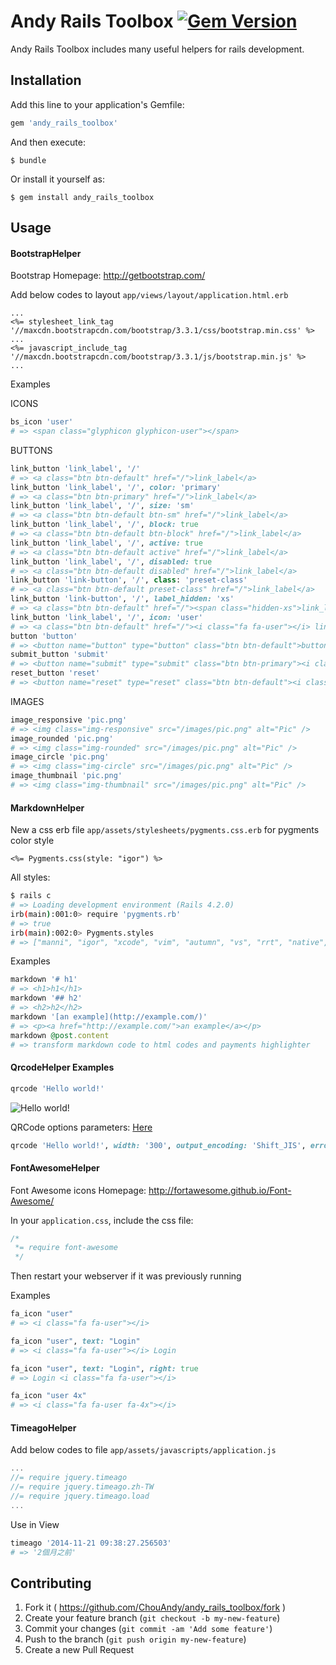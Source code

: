 # Andy Rails Toolbox [![Gem Version](https://badge.fury.io/rb/andy_rails_toolbox.svg)](http://badge.fury.io/rb/andy_rails_toolbox)

Andy Rails Toolbox includes many useful helpers for rails development.

## Installation

Add this line to your application's Gemfile:

```ruby
gem 'andy_rails_toolbox'
```

And then execute:

    $ bundle

Or install it yourself as:

    $ gem install andy_rails_toolbox

## Usage

#### BootstrapHelper

Bootstrap Homepage: <a href="http://getbootstrap.com/" target="_blank">http://getbootstrap.com/</a>


Add below codes to layout `app/views/layout/application.html.erb`

``` erb
...
<%= stylesheet_link_tag '//maxcdn.bootstrapcdn.com/bootstrap/3.3.1/css/bootstrap.min.css' %>
...
<%= javascript_include_tag '//maxcdn.bootstrapcdn.com/bootstrap/3.3.1/js/bootstrap.min.js' %>
...
```

Examples

ICONS

``` ruby
bs_icon 'user'
# => <span class="glyphicon glyphicon-user"></span>
```

BUTTONS

``` ruby
link_button 'link_label', '/'
# => <a class="btn btn-default" href="/">link_label</a>
link_button 'link_label', '/', color: 'primary'
# => <a class="btn btn-primary" href="/">link_label</a>
link_button 'link_label', '/', size: 'sm'
# => <a class="btn btn-default btn-sm" href="/">link_label</a>
link_button 'link_label', '/', block: true
# => <a class="btn btn-default btn-block" href="/">link_label</a>
link_button 'link_label', '/', active: true
# => <a class="btn btn-default active" href="/">link_label</a>
link_button 'link_label', '/', disabled: true
# => <a class="btn btn-default disabled" href="/">link_label</a>
link_button 'link-button', '/', class: 'preset-class'
# => <a class="btn btn-default preset-class" href="/">link_label</a>
link_button 'link-button', '/', label_hidden: 'xs'
# => <a class="btn btn-default" href="/"><span class="hidden-xs">link_label</span></a>
link_button 'link_label', '/', icon: 'user'
# => <a class="btn btn-default" href="/"><i class="fa fa-user"></i> link_label</a>
button 'button'
# => <button name="button" type="button" class="btn btn-default">button</button>
submit_button 'submit'
# => <button name="submit" type="submit" class="btn btn-primary"><i class="fa fa-check"></i> submit</button>
reset_button 'reset'
# => <button name="reset" type="reset" class="btn btn-default"><i class="fa fa-eraser"></i> reset</button>
```

IMAGES

``` ruby
image_responsive 'pic.png'
# => <img class="img-responsive" src="/images/pic.png" alt="Pic" />
image_rounded 'pic.png'
# => <img class="img-rounded" src="/images/pic.png" alt="Pic" />
image_circle 'pic.png'
# => <img class="img-circle" src="/images/pic.png" alt="Pic" />
image_thumbnail 'pic.png'
# => <img class="img-thumbnail" src="/images/pic.png" alt="Pic" />
```

#### MarkdownHelper

New a css erb file `app/assets/stylesheets/pygments.css.erb` for pygments color style

``` erb
<%= Pygments.css(style: "igor") %>
```

All styles:

``` sh
$ rails c
# => Loading development environment (Rails 4.2.0)
irb(main):001:0> require 'pygments.rb'
# => true
irb(main):002:0> Pygments.styles
# => ["manni", "igor", "xcode", "vim", "autumn", "vs", "rrt", "native", "perldoc", "borland", "tango", "emacs", "friendly", "monokai", "paraiso-dark", "colorful", "murphy", "bw", "pastie", "paraiso-light", "trac", "default", "fruity"]
```

Examples

``` ruby
markdown '# h1'
# => <h1>h1</h1>
markdown '## h2'
# => <h2>h2</h2>
markdown '[an example](http://example.com/)'
# => <p><a href="http://example.com/">an example</a></p>
markdown @post.content
# => transform markdown code to html codes and payments highlighter
```

#### QrcodeHelper Examples

``` ruby
qrcode 'Hello world!'
```

<img alt="Hello world!" src="https://chart.googleapis.com/chart?cht=qr&amp;chl=Hello world!&amp;chs=200x200" />

QRCode options parameters: <a href="https://google-developers.appspot.com/chart/infographics/docs/qr_codes#overview" target="_blank">Here</a>

``` ruby
qrcode 'Hello world!', width: '300', output_encoding: 'Shift_JIS', error_correction_level: 'H', margin: '10'
```

#### FontAwesomeHelper

Font Awesome icons Homepage: <a href="http://fortawesome.github.io/Font-Awesome/" target="_blank">http://fortawesome.github.io/Font-Awesome/</a>

In your `application.css`, include the css file:

```css
/*
 *= require font-awesome
 */
```
Then restart your webserver if it was previously running

Examples

``` ruby
fa_icon "user"
# => <i class="fa fa-user"></i>

fa_icon "user", text: "Login"
# => <i class="fa fa-user"></i> Login

fa_icon "user", text: "Login", right: true
# => Login <i class="fa fa-user"></i>

fa_icon "user 4x"
# => <i class="fa fa-user fa-4x"></i>
```

#### TimeagoHelper

Add below codes to file `app/assets/javascripts/application.js`

``` js
...
//= require jquery.timeago
//= require jquery.timeago.zh-TW
//= require jquery.timeago.load
...
```

Use in View

``` ruby
timeago '2014-11-21 09:38:27.256503'
# => '2個月之前'
```

## Contributing

1. Fork it ( https://github.com/ChouAndy/andy_rails_toolbox/fork )
2. Create your feature branch (`git checkout -b my-new-feature`)
3. Commit your changes (`git commit -am 'Add some feature'`)
4. Push to the branch (`git push origin my-new-feature`)
5. Create a new Pull Request
